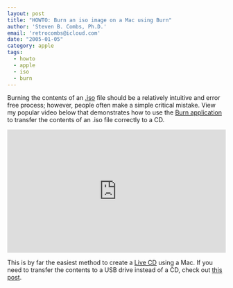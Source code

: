 ```yaml
---
layout: post
title: "HOWTO: Burn an iso image on a Mac using Burn"
author: 'Steven B. Combs, Ph.D.'
email: 'retrocombs@icloud.com'
date: "2005-01-05"
category: apple
tags:
  - howto
  - apple
  - iso
  - burn
---
```


Burning the contents of an [.iso](http://en.wikipedia.org/wiki/.iso) file should be a relatively intuitive and error free process; however, people often make a simple critical mistake. View my popular video below that demonstrates how to use the [Burn application](http://burn-osx.sourceforge.net/Pages/English/home.html) to transfer the contents of an .iso file correctly to a CD.

<div style="position:relative;padding-top:56.25%;">
  <p><iframe src="https://www.youtube.com/embed/GHpOXuzMMD8?list=PLC9C416411BBEF132" frameborder="0" allowfullscreen
    style="position:absolute;top:0;left:0;width:100%;height:100%;"></iframe></p>
</div>

This is by far the easiest method to create a [Live CD](http://en.wikipedia.org/wiki/Live_CD) using a Mac. If you need to transfer the contents to a USB drive instead of a CD, check out [this post](http://www.stevencombs.com/apple/2009/05/27/create-bootable-usb-drive-osx.html).
